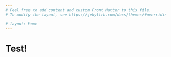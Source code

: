 ```yaml
---
# Feel free to add content and custom Front Matter to this file.
# To modify the layout, see https://jekyllrb.com/docs/themes/#overriding-theme-defaults

# layout: home
---
```

<html>
  <head>
    <meta charset="utf-8">
    <title>{{ site.title }}</title>
  </head>
  <body>
    <h1>Test!</h1>
  </body>
</html>